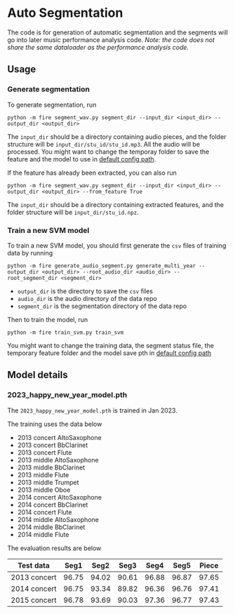 # Auto Segmentation

The code is for generation of automatic segmentation and the segments will go into later music performance analysis code.
*Note: the code does not share the same dataloader as the performance analysis code.*

## Usage
### Generate segmentation
To generate segmentation, run

```
python -m fire segment_wav.py segment_dir --input_dir <input_dir> --output_dir <output_dir>
```

The `input_dir` should be a directory containing audio pieces, and the folder structure will be `input_dir/stu_id/stu_id.mp3`. All the audio will be processed. You might want to change the temporay folder to save the feature and the model to use in [default config path](scripts/utils/default_configs_path.py).

If the feature has already been extracted, you can also run

```
python -m fire segment_wav.py segment_dir --input_dir <input_dir> --output_dir <output_dir> --from_feature True
```

The `input_dir` should be a directory containing extracted features, and the folder structure will be `input_dir/stu_id.npz`.

### Train a new SVM model

To train a new SVM model, you should first generate the `csv` files of training data by running

```
python -m fire generate_audio_segment.py generate_multi_year --output_dir <output_dir> --root_audio_dir <audio_dir> --root_segment_dir <segment_dir>
```

- `output_dir` is the directory to save the `csv` files
- `audio_dir` is the audio directory of the data repo
- `segment_dir` is the segmentation directory of the data repo

Then to train the model, run

```
python -m fire train_svm.py train_svm
```

You might want to change the training data, the segment status file, the temporary feature folder and the model save pth in [default config path](scripts/utils/default_configs_path.py)

## Model details

### 2023_happy_new_year_model.pth
The `2023_happy_new_year_model.pth` is trained in Jan 2023.

The training uses the data below

- 2013 concert AltoSaxophone
- 2013 concert BbClarinet
- 2013 concert Flute
- 2013 middle AltoSaxophone
- 2013 middle BbClarinet
- 2013 middle Flute
- 2013 middle Trumpet
- 2013 middle Oboe
- 2014 concert AltoSaxophone
- 2014 concert BbClarinet
- 2014 concert Flute
- 2014 middle AltoSaxophone
- 2014 middle BbClarinet
- 2014 middle Flute

The evaluation results are below

| Test data    | Seg1  | Seg2  | Seg3  | Seg4  | Seg5  | Piece |
| :----------: | :---: | :---: | :---: | :---: | :---: | :---: |
| 2013 concert | 96.75 | 94.02 | 90.61 | 96.88 | 96.87 | 97.65 |
| 2014 concert | 96.75 | 93.34 | 89.82 | 96.36 | 96.76 | 97.41 |
| 2015 concert | 96.78 | 93.69 | 90.03 | 97.36 | 96.77 | 97.43 |